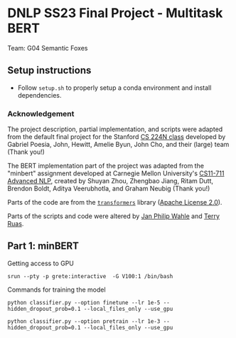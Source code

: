 # DNLP SS23 Final Project - Multitask BERT
Team: G04	Semantic Foxes

## Setup instructions

* Follow `setup.sh` to properly setup a conda environment and install dependencies.

### Acknowledgement

The project description, partial implementation, and scripts were adapted from the default final project for the Stanford [CS 224N class](https://web.stanford.edu/class/cs224n/) developed by Gabriel Poesia, John, Hewitt, Amelie Byun, John Cho, and their (large) team (Thank you!) 

The BERT implementation part of the project was adapted from the "minbert" assignment developed at Carnegie Mellon University's [CS11-711 Advanced NLP](http://phontron.com/class/anlp2021/index.html),
created by Shuyan Zhou, Zhengbao Jiang, Ritam Dutt, Brendon Boldt, Aditya Veerubhotla, and Graham Neubig  (Thank you!)

Parts of the code are from the [`transformers`](https://github.com/huggingface/transformers) library ([Apache License 2.0](./LICENSE)).

Parts of the scripts and code were altered by [Jan Philip Wahle](https://jpwahle.com/) and [Terry Ruas](https://terryruas.com/).

## Part 1: minBERT
Getting access to GPU

```
srun --pty -p grete:interactive  -G V100:1 /bin/bash
```

Commands for training the model
```
python classifier.py --option finetune --lr 1e-5 --hidden_dropout_prob=0.1 --local_files_only --use_gpu 
```
```
python classifier.py --option pretrain --lr 1e-3 --hidden_dropout_prob=0.1 --local_files_only --use_gpu 
```
